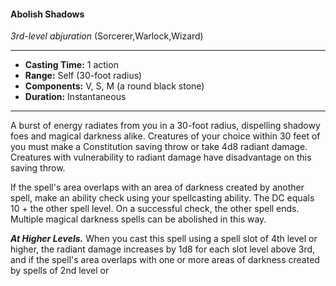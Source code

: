 #### Abolish Shadows
*3rd-level abjuration* (Sorcerer,Warlock,Wizard)
___
- **Casting Time:** 1 action
- **Range:** Self (30-foot radius)
- **Components:** V, S, M (a round black stone)
- **Duration:** Instantaneous
---
A burst of energy radiates from you in a 30-foot radius, dispelling shadowy foes and magical darkness alike. Creatures of your choice within 30 feet of you must make a Constitution saving throw or take 4d8 radiant damage. Creatures with vulnerability to radiant damage have disadvantage on this saving throw.

If the spell's area overlaps with an area of darkness created by another spell, make an ability check using your spellcasting ability. The DC equals 10 + the other spell level. On a successful check, the other spell ends. Multiple magical darkness spells can be abolished in this way.

***At Higher Levels.***  When you cast this spell using a spell slot of 4th level or higher, the radiant damage increases by 1d8 for each slot level above 3rd, and if the spell's area overlaps with one or more areas of darkness created by spells of 2nd level or
